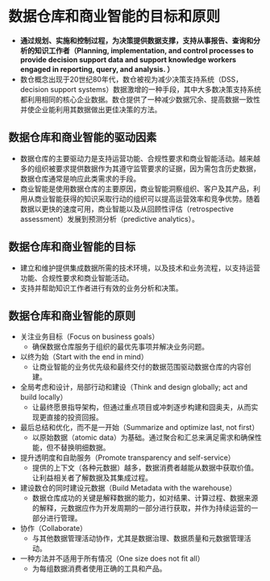 # 数据仓库和商业智能的目标和原则

- **通过规划、实施和控制过程，为决策提供数据支撑，支持从事报告、查询和分析的知识工作者（Planning, implementation, and control processes to provide decision support data  and support knowledge workers engaged in reporting, query, and analysis. ）**
- 数仓概念出现于20世纪80年代，数仓被视为减少决策支持系统（DSS，decision support systems）数据激增的一种手段，其中大多数决策支持系统都利用相同的核心企业数据。数仓提供了一种减少数据冗余、提高数据一致性并使企业能利用其数据做出更佳决策的方法。

## 数据仓库和商业智能的驱动因素

- 数据仓库的主要驱动力是支持运营功能、合规性要求和商业智能活动。越来越多的组织被要求提供数据作为其遵守监管要求的证据，因为需包含历史数据，数据仓库通常是响应此类需求的手段。
- 商业智能是使用数据仓库的主要原因，商业智能洞察组织、客户及其产品，利用从商业智能获得的知识采取行动的组织可以提高运营效率和竞争优势。随着数据以更快的速度可用，商业智能以及从回顾性评估（retrospective assessment）发展到预测分析（predictive analytics）。

## 数据仓库和商业智能的目标

- 建立和维护提供集成数据所需的技术环境，以及技术和业务流程，以支持运营功能、合规性要求和商业智能活动。
- 支持并帮助知识工作者进行有效的业务分析和决策。

## 数据仓库和商业智能的原则

- 关注业务目标（Focus on business goals）
  - 确保数据仓库服务于组织的最优先事项并解决业务问题。
- 以终为始（Start with the end in mind）
  - 让商业智能的业务优先级和最终交付的数据范围驱动数据仓库的内容创建。
- 全局考虑和设计，局部行动和建设（Think and design globally; act and build locally）
  - 让最终愿景指导架构，但通过重点项目或冲刺逐步构建和囧奥夫，从而实现更直接的投资回报。
- 最后总结和优化，而不是一开始（Summarize and optimize last, not first）
  - 以原始数据（atomic data）为基础。通过聚合和汇总来满足需求和确保性能，但不替换明细数据。
- 提升透明度和自助服务（Promote transparency and self-service）
  - 提供的上下文（各种元数据）越多，数据消费者越能从数据中获取价值。让利益相关者了解数据及其集成过程。
- 建设数仓的同时建设元数据（Build Metadata with the warehouse）
  - 数据仓库成功的关键是解释数据的能力，如对结果、计算过程、数据来源的解释，元数据应作为开发周期的一部分进行获取，并作为持续运营的一部分进行管理。
- 协作（Collaborate）
  - 与其他数据管理活动协作，尤其是数据治理、数据质量和元数据管理活动。
- 一种方法并不适用于所有情况（One size does not fit all）
  - 为每组数据消费者使用正确的工具和产品。

